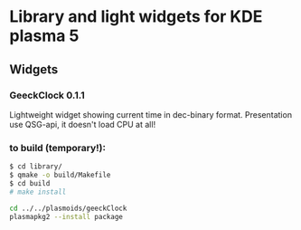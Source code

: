 Library and light widgets for KDE plasma 5
===

## Widgets

### GeeckClock 0.1.1

Lightweight widget showing current time in dec-binary format. Presentation use QSG-api, it doesn't load CPU at all!

### to build (temporary!):

```sh
$ cd library/
$ qmake -o build/Makefile
$ cd build
# make install

cd ../../plasmoids/geeckClock
plasmapkg2 --install package
```